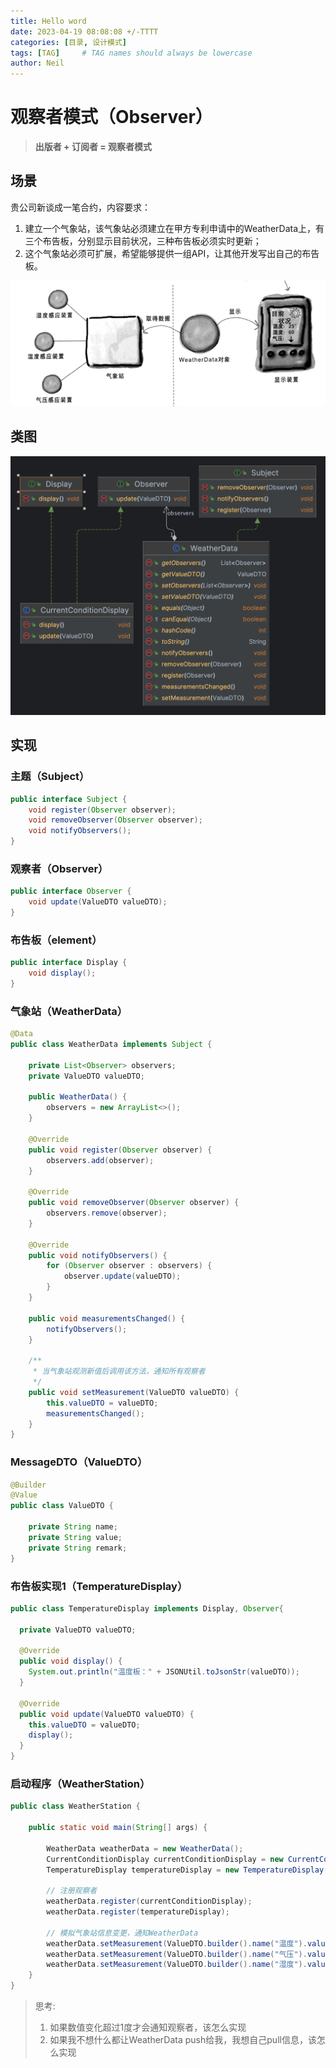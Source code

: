 ```yaml
---
title: Hello word
date: 2023-04-19 08:08:08 +/-TTTT
categories: [目录, 设计模式]
tags: [TAG]     # TAG names should always be lowercase
author: Neil
---
```

# 观察者模式（Observer）

> **出版者 + 订阅者 = 观察者模式**  

## 场景
贵公司新谈成一笔合约，内容要求：  
1. 建立一个气象站，该气象站必须建立在甲方专利申请中的WeatherData上，有三个布告板，分别显示目前状况，三种布告板必须实时更新；
2. 这个气象站必须可扩展，希望能够提供一组API，让其他开发写出自己的布告板。

![模型图](..%2F_data%2Fimages%2Fobserver-mode.png)

## 类图
![类图](..%2F_data%2Fimages%2Fdiagram.png)

## 实现

### 主题（Subject）
```java
public interface Subject {
    void register(Observer observer);
    void removeObserver(Observer observer);
    void notifyObservers();
}
```

### 观察者（Observer）
```java
public interface Observer {
    void update(ValueDTO valueDTO);
}
```

### 布告板（element）
```java
public interface Display {
    void display();
}
```

### 气象站（WeatherData）
```java
@Data
public class WeatherData implements Subject {
    
    private List<Observer> observers;
    private ValueDTO valueDTO;

    public WeatherData() {
        observers = new ArrayList<>();
    }

    @Override
    public void register(Observer observer) {
        observers.add(observer);
    }

    @Override
    public void removeObserver(Observer observer) {
        observers.remove(observer);
    }

    @Override
    public void notifyObservers() {
        for (Observer observer : observers) {
            observer.update(valueDTO);
        }
    }

    public void measurementsChanged() {
        notifyObservers();
    }

    /**
     * 当气象站观测新值后调用该方法，通知所有观察者
     */
    public void setMeasurement(ValueDTO valueDTO) {
        this.valueDTO = valueDTO;
        measurementsChanged();
    }
}
```

### MessageDTO（ValueDTO）
```java
@Builder
@Value
public class ValueDTO {

    private String name;
    private String value;
    private String remark;
}
```

### 布告板实现1（TemperatureDisplay）
```java
public class TemperatureDisplay implements Display, Observer{

  private ValueDTO valueDTO;

  @Override
  public void display() {
    System.out.println("温度板：" + JSONUtil.toJsonStr(valueDTO));
  }

  @Override
  public void update(ValueDTO valueDTO) {
    this.valueDTO = valueDTO;
    display();
  }
}
```

### 启动程序（WeatherStation）

```java
public class WeatherStation {

    public static void main(String[] args) {

        WeatherData weatherData = new WeatherData();
        CurrentConditionDisplay currentConditionDisplay = new CurrentConditionDisplay();
        TemperatureDisplay temperatureDisplay = new TemperatureDisplay();

        // 注册观察者
        weatherData.register(currentConditionDisplay);
        weatherData.register(temperatureDisplay);

        // 模拟气象站信息变更，通知WeatherData
        weatherData.setMeasurement(ValueDTO.builder().name("温度").value("30.9").remark("温度高0000000").build());
        weatherData.setMeasurement(ValueDTO.builder().name("气压").value("2000").remark("气压高0000000").build());
        weatherData.setMeasurement(ValueDTO.builder().name("湿度").value("0.9").remark("湿度高0000000").build());
    }
}
```

> 思考:  
> 1. 如果数值变化超过1度才会通知观察者，该怎么实现
> 2. 如果我不想什么都让WeatherData push给我，我想自己pull信息，该怎么实现

